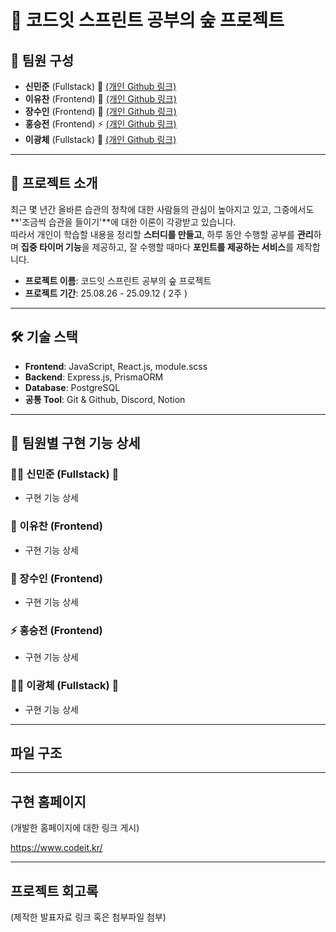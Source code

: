 # 🌳 코드잇 스프린트 공부의 숲 프로젝트

## 👥 팀원 구성

- **신민준** (Fullstack) 🔧 [(개인 Github 링크)]()
- **이유찬** (Frontend) 🎨 [(개인 Github 링크)]()
- **장수인** (Frontend) 🎨 [(개인 Github 링크)]()
- **홍승전** (Frontend) ⚡ [(개인 Github 링크)]()
- **이광체** (Fullstack) 🔧 [(개인 Github 링크)]()

---

## 📖 프로젝트 소개

최근 몇 년간 올바른 습관의 정착에 대한 사람들의 관심이 높아지고 있고, 그중에서도 **'조금씩 습관을 들이기'**에 대한 이론이 각광받고 있습니다.  
따라서 개인이 학습할 내용을 정리할 **스터디를 만들고**, 하루 동안 수행할 공부를 **관리**하며 **집중 타이머 기능**을 제공하고, 잘 수행할 때마다 **포인트를 제공하는 서비스**를 제작합니다.

- **프로젝트 이름**: 코드잇 스프린트 공부의 숲 프로젝트
- **프로젝트 기간**: 25.08.26 - 25.09.12 ( 2주 )

---

## 🛠 기술 스택

- **Frontend**: JavaScript, React.js, module.scss
- **Backend**: Express.js, PrismaORM
- **Database**: PostgreSQL
- **공통 Tool**: Git & Github, Discord, Notion

---

## 🔎 팀원별 구현 기능 상세

### 🧑‍💻 신민준 (Fullstack) 🔧

- 구현 기능 상세

### 🎨 이유찬 (Frontend)

- 구현 기능 상세

### 🎨 장수인 (Frontend)

- 구현 기능 상세

### ⚡ 홍승전 (Frontend)

- 구현 기능 상세

### 🧑‍💻 이광체 (Fullstack) 🔧

- 구현 기능 상세

---

## 파일 구조

---

## 구현 홈페이지

(개발한 홈페이지에 대한 링크 게시)

https://www.codeit.kr/

---

## 프로젝트 회고록

(제작한 발표자료 링크 혹은 첨부파일 첨부)
